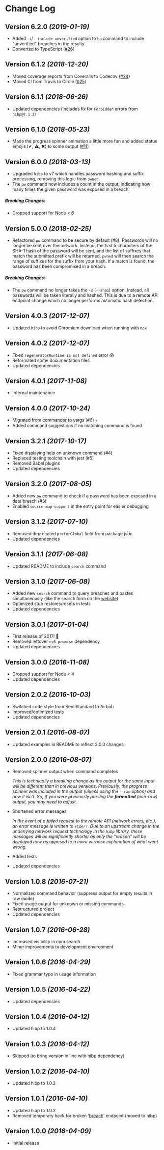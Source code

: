 # Change Log

## Version 6.2.0 _(2019-01-19)_

- Added `-i`/`--include-unverified` option to `ba` command to include
  "unverified" breaches in the results
- Converted to TypeScript ([#26][26])

## Version 6.1.2 _(2018-12-20)_

- Moved coverage reports from Coveralls to Codecov ([#24][24])
- Moved CI from Travis to Circle ([#25][25])

## Version 6.1.1 _(2018-06-26)_

- Updated dependencies (includes fix for `Forbidden` errors from `hibp@7.1.3`)

## Version 6.1.0 _(2018-05-23)_

- Made the progress spinner animation a little more fun and added status emojis
  (✔, ⚠, ✖) to some output ([#11][11])

## Version 6.0.0 _(2018-03-13)_

- Upgraded `hibp` to v7 which handles password hashing and suffix processing,
  removing this logic from `pwned`.
- The `pw` command now includes a count in the output, indicating how many times
  the given password was exposed in a breach.

##### Breaking Changes:

- Dropped support for Node < 6

## Version 5.0.0 _(2018-02-25)_

- Refactored `pw` command to be secure by default (#8). Passwords will no longer
  be sent over the network. Instead, the first 5 characters of the SHA-1 hash of
  the password will be sent, and the list of suffixes that match the submitted
  prefix will be returned. `pwned` will then search the range of suffixes for
  the suffix from your hash. If a match is found, the password has been
  compromised in a breach.

##### Breaking Changes:

- The `pw` command no longer takes the `-s` (`--sha1`) option. Instead, all
  passwords will be taken literally and hashed. This is due to a remote API
  endpoint change which no longer performs automatic hash detection.

## Version 4.0.3 _(2017-12-07)_

- Updated `hibp` to avoid Chromium download when running with `npx`

## Version 4.0.2 _(2017-12-07)_

- Fixed `regeneratorRuntime is not defined` error :scream:
- Reformated some documentation files
- Updated dependencies

## Version 4.0.1 _(2017-11-08)_

- Internal maintenance

## Version 4.0.0 _(2017-10-24)_

- Migrated from commander to yargs (#6) :skull:
- Added command suggestions if no matching command is found

## Version 3.2.1 _(2017-10-17)_

- Fixed displaying help on unknown command (#4)
- Replaced testing toolchain with jest (#5)
- Removed Babel plugins
- Updated dependencies

## Version 3.2.0 _(2017-08-05)_

- Added new `pw` command to check if a password has been exposed in a data
  breach (#3)
- Enabled `source-map-support` in the entry point for easier debugging

## Version 3.1.2 _(2017-07-10)_

- Removed deprecated `preferGlobal` field from package.json
- Updated dependencies

## Version 3.1.1 _(2017-06-08)_

- Updated README to include `search` command

## Version 3.1.0 _(2017-06-08)_

- Added new `search` command to query breaches and pastes simultaneously (like
  the search form on the [website][haveibeenpwned])
- Optimized stub restores/resets in tests
- Updated dependencies

## Version 3.0.1 _(2017-01-04)_

- First release of 2017! :tada:
- Removed leftover `es6-promise` dependency
- Updated dependencies

## Version 3.0.0 _(2016-11-08)_

- Dropped support for Node < 4
- Updated dependencies

## Version 2.0.2 _(2016-10-03)_

- Switched code style from SemiStandard to Airbnb
- Improved/optimized tests
- Updated dependencies

## Version 2.0.1 _(2016-08-07)_

- Updated examples in README to reflect 2.0.0 changes

## Version 2.0.0 _(2016-08-07)_

- Removed spinner output when command completes

  _This is technically a breaking change as the output for the same input will
  be different than in previous versions. Previously, the progress spinner was
  included in the output (unless using the `--raw` option) and now it isn't. So,
  if you were previously parsing the **formatted** (non-raw) output, you may
  need to adjust._

- Shortened error messages

  _In the event of a failed request to the remote API (network errors, etc.), an
  error message is written to `stderr`. Due to an upstream change in the
  underlying network request technology in the `hibp` library, these messages
  will be significantly shorter as only the "reason" will be displayed now as
  opposed to a more verbose explanation of what went wrong._

- Added tests
- Updated dependencies

## Version 1.0.8 _(2016-07-21)_

- Normalized command behavior (suppress output for empty results in raw mode)
- Fixed usage output for unknown or missing commands
- Restructured project
- Updated dependencies

## Version 1.0.7 _(2016-06-28)_

- Increased visibility in npm search
- Minor improvements to development environment

## Version 1.0.6 _(2016-04-29)_

- Fixed grammar typo in usage information

## Version 1.0.5 _(2016-04-22)_

- Updated dependencies

## Version 1.0.4 _(2016-04-12)_

- Updated hibp to 1.0.4

## Version 1.0.3 _(2016-04-12)_

- Skipped (to bring version in line with hibp dependency)

## Version 1.0.2 _(2016-04-10)_

- Updated hibp to 1.0.3

## Version 1.0.1 _(2016-04-10)_

- Updated hibp to 1.0.2
- Removed temporary hack for broken '[breach][singlebreach]' endpoint (moved to
  hibp)

## Version 1.0.0 _(2016-04-09)_

- Initial release

[haveibeenpwned]: https://haveibeenpwned.com
[singlebreach]: https://haveibeenpwned.com/API/v2#SingleBreach
[11]: https://github.com/wKovacs64/pwned/pull/11
[24]: https://github.com/wKovacs64/pwned/pull/24
[25]: https://github.com/wKovacs64/pwned/pull/25
[26]: https://github.com/wKovacs64/pwned/pull/26

